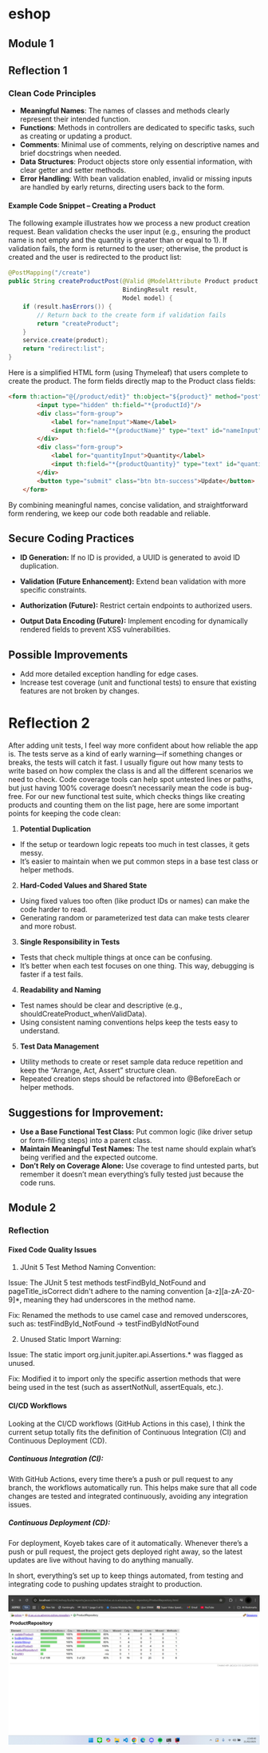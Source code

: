 # eshop
## Module 1
## Reflection 1

### Clean Code Principles
- **Meaningful Names**: The names of classes and methods clearly represent their intended function.
- **Functions**: Methods in controllers are dedicated to specific tasks, such as creating or updating a product.
- **Comments**: Minimal use of comments, relying on descriptive names and brief docstrings when needed.
- **Data Structures**: Product objects store only essential information, with clear getter and setter methods.
- **Error Handling**: With bean validation enabled, invalid or missing inputs are handled by early returns, directing users back to the form.

#### Example Code Snippet – Creating a Product
The following example illustrates how we process a new product creation request. Bean validation checks the user input (e.g., ensuring the product name is not empty and the quantity is greater than or equal to 1). If validation fails, the form is returned to the user; otherwise, the product is created and the user is redirected to the product list:

```java
@PostMapping("/create")
public String createProductPost(@Valid @ModelAttribute Product product,
                                BindingResult result,
                                Model model) {
    if (result.hasErrors()) {
        // Return back to the create form if validation fails
        return "createProduct";
    }
    service.create(product);
    return "redirect:list";
}
```

Here is a simplified HTML form (using Thymeleaf) that users complete to create the product. The form fields directly map to the Product class fields:
```html
<form th:action="@{/product/edit}" th:object="${product}" method="post">
        <input type="hidden" th:field="*{productId}"/>
        <div class="form-group">
            <label for="nameInput">Name</label>
            <input th:field="*{productName}" type="text" id="nameInput" class="form-control mb-4 col-4">
        </div>
        <div class="form-group">
            <label for="quantityInput">Quantity</label>
            <input th:field="*{productQuantity}" type="text" id="quantityInput" class="form-control mb-4 col-4">
        </div>
        <button type="submit" class="btn btn-success">Update</button>
    </form>
```
By combining meaningful names, concise validation, and straightforward form rendering, we keep our code both readable and reliable.

## Secure Coding Practices
- **ID Generation:** If no ID is provided, a UUID is generated to avoid ID duplication.

- **Validation (Future Enhancement):** Extend bean validation with more specific constraints.

- **Authorization (Future):** Restrict certain endpoints to authorized users.

- **Output Data Encoding (Future):** Implement encoding for dynamically rendered fields to prevent XSS vulnerabilities.

## Possible Improvements
- Add more detailed exception handling for edge cases.
- Increase test coverage (unit and functional tests) to ensure that existing features are not broken by changes.

# Reflection 2
After adding unit tests, I feel way more confident about how reliable the app is. The tests serve as a kind of early warning—if something changes or breaks, the tests will catch it fast. I usually figure out how many tests to write based on how complex the class is and all the different scenarios we need to check. Code coverage tools can help spot untested lines or paths, but just having 100% coverage doesn’t necessarily mean the code is bug-free.
For our new functional test suite, which checks things like creating products and counting them on the list page, here are some important points for keeping the code clean:

1. **Potential Duplication**

- If the setup or teardown logic repeats too much in test classes, it gets messy.
- It’s easier to maintain when we put common steps in a base test class or helper methods.

2. **Hard-Coded Values and Shared State**

- Using fixed values too often (like product IDs or names) can make the code harder to read.
- Generating random or parameterized test data can make tests clearer and more robust.

3. **Single Responsibility in Tests**

- Tests that check multiple things at once can be confusing.
- It’s better when each test focuses on one thing. This way, debugging is faster if a test fails.

4. **Readability and Naming**

- Test names should be clear and descriptive (e.g., shouldCreateProduct_whenValidData).
- Using consistent naming conventions helps keep the tests easy to understand.

5. **Test Data Management**

- Utility methods to create or reset sample data reduce repetition and keep the “Arrange, Act, Assert” structure clean.
- Repeated creation steps should be refactored into @BeforeEach or helper methods.

## Suggestions for Improvement:

- **Use a Base Functional Test Class:** Put common logic (like driver setup or form-filling steps) into a parent class.
- **Maintain Meaningful Test Names:** The test name should explain what’s being verified and the expected outcome.
- **Don’t Rely on Coverage Alone:** Use coverage to find untested parts, but remember it doesn’t mean everything’s fully tested just because the code runs.

## Module 2
### Reflection 
#### Fixed Code Quality Issues
1. JUnit 5 Test Method Naming Convention:
   
Issue: The JUnit 5 test methods testFindById_NotFound and pageTitle_isCorrect didn't adhere to the naming convention [a-z][a-zA-Z0-9]*, meaning they had underscores in the method name. 

Fix: Renamed the methods to use camel case and removed underscores,  
such as:
  testFindById_NotFound → testFindByIdNotFound

2. Unused Static Import Warning:

Issue: The static import org.junit.jupiter.api.Assertions.* was flagged as unused.  

Fix: Modified it to import only the specific assertion methods that were being used in the test (such as assertNotNull, assertEquals, etc.).


#### CI/CD Workflows 


Looking at the CI/CD workflows (GitHub Actions in this case), I think the current setup totally fits the definition of Continuous Integration (CI) and Continuous Deployment (CD).

##### Continuous Integration (CI): 
With GitHub Actions, every time there’s a push or pull request to any branch, the workflows automatically run. This helps make sure that all code changes are tested and integrated continuously, avoiding any integration issues.

##### Continuous Deployment (CD): 
For deployment, Koyeb takes care of it automatically. Whenever there’s a push or pull request, the project gets deployed right away, so the latest updates are live without having to do anything manually.

In short, everything’s set up to keep things automated, from testing and integrating code to pushing updates straight to production.

![img.png](img.png)